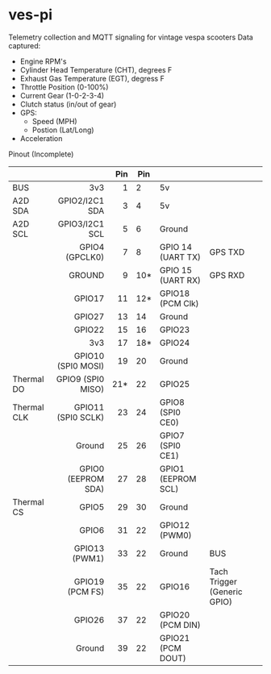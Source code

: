 # ves-pi
Telemetry collection and MQTT signaling for vintage vespa scooters
Data captured:
* Engine RPM's
* Cylinder Head Temperature (CHT), degrees F
* Exhaust Gas Temperature (EGT), degress F
* Throttle Position (0-100%)
* Current Gear (1-0-2-3-4)
* Clutch status (in/out of gear)
* GPS:
    * Speed (MPH)
    * Postion (Lat/Long)
* Acceleration


Pinout (Incomplete)

|   |     |Pin|Pin|   |     |      |
|---|---:|---:|---|---|-----|------|
|BUS     |          3v3 |1 |2 |5v |       |    |
|A2D SDA |GPIO2/I2C1 SDA|3 |4 |5v               |    |
|A2D SCL |GPIO3/I2C1 SCL|5 |6 |Ground           | |
|        |GPIO4 (GPCLK0)|7 |8 |GPIO 14 (UART TX)|GPS TXD|
|        |GROUND        |9 |10*|GPIO 15 (UART RX)|GPS RXD|
| |GPIO17|11|12*|GPIO18 (PCM Clk)||
| |GPIO27|13|14|Ground||
| |GPIO22|15|16|GPIO23||
| |3v3|17|18*|GPIO24||
| |GPIO10 (SPI0 MOSI)|19|20|Ground||
|Thermal DO |GPIO9 (SPI0 MISO) |21*|22|GPIO25||
|Thermal CLK |GPIO11 (SPI0 SCLK)|23|24|GPIO8 (SPI0 CE0)||
| |Ground            |25|26|GPIO7 (SPI0 CE1)||
| |GPIO0 (EEPROM SDA)|27|28|GPIO1 (EEPROM SCL)||
|Thermal CS |GPIO5             |29|30|Ground||
| |GPIO6             |31|22|GPIO12 (PWM0)||
| |GPIO13 (PWM1)     |33|22|Ground| BUS|
| |GPIO19 (PCM FS)   |35|22|GPIO16|Tach Trigger (Generic GPIO)|
| |GPIO26            |37|22|GPIO20 (PCM DIN) ||
| |Ground            |39|22|GPIO21 (PCM DOUT)||
